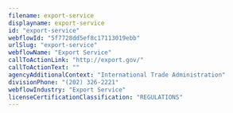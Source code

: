 ```yaml
---
filename: export-service
displayname: export-service
id: "export-service"
webflowId: "5f7728dd5ef8c17113019ebb"
urlSlug: "export-service"
webflowName: "Export Service"
callToActionLink: "http://export.gov/"
callToActionText: ""
agencyAdditionalContext: "International Trade Administration"
divisionPhone: "(202) 326-2221"
webflowIndustry: "Export Service"
licenseCertificationClassification: "REGULATIONS"
---
```

